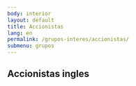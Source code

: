 ```yaml
---
body: interior
layout: default
title: Accionistas
lang: en
permalink: /grupos-interes/accionistas/
submenu: grupos
---
```


<section class="principal">
  <div class="container container--small" data-header-control>
    <h1 class="tit-letter">Accionistas ingles</h1>
  </div>
</section>
